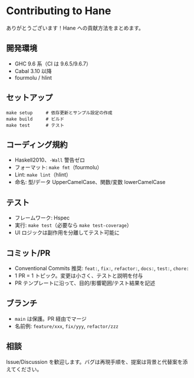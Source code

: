 # Contributing to Hane

ありがとうございます！Hane への貢献方法をまとめます。

## 開発環境
- GHC 9.6 系（CI は 9.6.5/9.6.7）
- Cabal 3.10 以降
- fourmolu / hlint

## セットアップ
```
make setup     # 依存更新とサンプル設定の作成
make build     # ビルド
make test      # テスト
```

## コーディング規約
- Haskell2010、`-Wall` 警告ゼロ
- フォーマット: `make fmt`（fourmolu）
- Lint: `make lint`（hlint）
- 命名: 型/データ UpperCamelCase、関数/変数 lowerCamelCase

## テスト
- フレームワーク: Hspec
- 実行: `make test`（必要なら `make test-coverage`）
- UI ロジックは副作用を分離してテスト可能に

## コミット/PR
- Conventional Commits 推奨: `feat:`, `fix:`, `refactor:`, `docs:`, `test:`, `chore:`
- 1 PR = 1 トピック。変更は小さく、テストと説明を付与
- PR テンプレートに沿って、目的/影響範囲/テスト結果を記述

## ブランチ
- `main` は保護。PR 経由でマージ
- 名前例: `feature/xxx`, `fix/yyy`, `refactor/zzz`

## 相談
Issue/Discussion を歓迎します。バグは再現手順を、提案は背景と代替案を添えてください。

